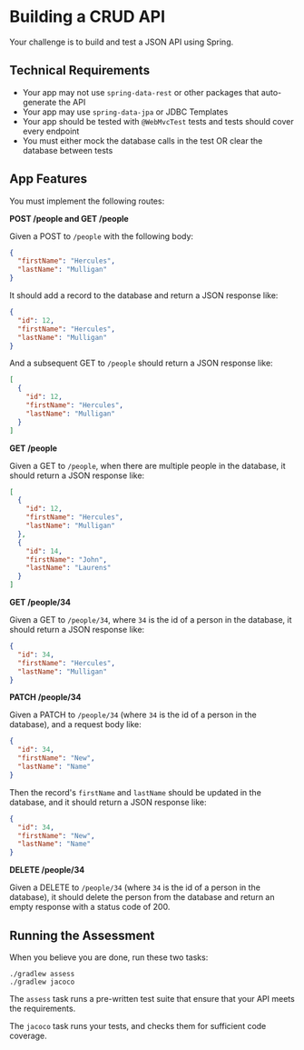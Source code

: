 # Building a CRUD API

Your challenge is to build and test a JSON API using Spring.

## Technical Requirements

- Your app may not use `spring-data-rest` or other packages that auto-generate the API
- Your app may use `spring-data-jpa` or JDBC Templates
- Your app should be tested with `@WebMvcTest` tests and tests should cover every endpoint
- You must either mock the database calls in the test OR clear the database between tests

## App Features

You must implement the following routes:

**POST /people and GET /people**

Given a POST to `/people` with the following body:

```json
{
  "firstName": "Hercules",
  "lastName": "Mulligan"
}
```

It should add a record to the database and return a JSON response like:

```json
{
  "id": 12,
  "firstName": "Hercules",
  "lastName": "Mulligan"
}
```

And a subsequent GET to `/people` should return a JSON response like:

```json
[
  {
    "id": 12,
    "firstName": "Hercules",
    "lastName": "Mulligan"
  }
]
```

**GET /people**

Given a GET to `/people`, when there are multiple people in the database, it should return a JSON response like:

```json
[
  {
    "id": 12,
    "firstName": "Hercules",
    "lastName": "Mulligan"
  },
  {
    "id": 14,
    "firstName": "John",
    "lastName": "Laurens"
  }
]
```

**GET /people/34**

Given a GET to `/people/34`, where `34` is the id of a person in the database, it should return a JSON response like:

```json
{
  "id": 34,
  "firstName": "Hercules",
  "lastName": "Mulligan"
}
```

**PATCH /people/34**

Given a PATCH to `/people/34` (where `34` is the id of a person in the database), and a request body like:

```json
{
  "id": 34,
  "firstName": "New",
  "lastName": "Name"
}
```

Then the record's `firstName` and `lastName` should be updated in the database, and it should return a JSON response like:

```json
{
  "id": 34,
  "firstName": "New",
  "lastName": "Name"
}
```

**DELETE /people/34**

Given a DELETE to `/people/34` (where `34` is the id of a person in the database), it should delete the person from the database and return an empty response with a status code of 200.

## Running the Assessment

When you believe you are done, run these two tasks:

```
./gradlew assess
./gradlew jacoco
```

The `assess` task runs a pre-written test suite that ensure that your API meets the requirements.

The `jacoco` task runs your tests, and checks them for sufficient code coverage.
